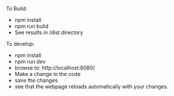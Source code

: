 To Build:

* npm install
* npm run bulid
* See results in /dist directory

To develop:

* npm install
* npm run dev
* browse to: http://localhost:8080/
* Make a change in the code
* save the changes
* see that the webpage reloads automatically with your changes.